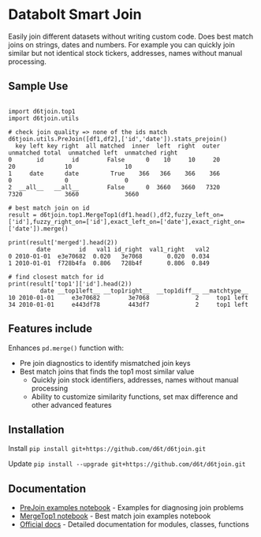 # Databolt Smart Join

Easily join different datasets without writing custom code. Does best match joins on strings, dates and numbers. For example you can quickly join similar but not identical stock tickers, addresses, names without manual processing.

## Sample Use

```

import d6tjoin.top1
import d6tjoin.utils

# check join quality => none of the ids match
d6tjoin.utils.PreJoin([df1,df2],['id','date']).stats_prejoin()
  key left key right  all matched  inner  left  right  outer  unmatched total  unmatched left  unmatched right
0       id        id        False      0    10     10     20               20              10               10
1     date      date         True    366   366    366    366                0               0                0
2  __all__   __all__        False      0  3660   3660   7320             7320            3660             3660

# best match join on id
result = d6tjoin.top1.MergeTop1(df1.head(),df2,fuzzy_left_on=['id'],fuzzy_right_on=['id'],exact_left_on=['date'],exact_right_on=['date']).merge()

print(result['merged'].head(2))
        date        id   val1 id_right  val1_right   val2
0 2010-01-01  e3e70682  0.020   3e7068       0.020  0.034
1 2010-01-01  f728b4fa  0.806   728b4f       0.806  0.849

# find closest match for id
print(result['top1']['id'].head(2))
         date __top1left__ __top1right__  __top1diff__ __matchtype__
10 2010-01-01     e3e70682        3e7068             2     top1 left
34 2010-01-01     e443df78        443df7             2     top1 left

```

## Features include
Enhances `pd.merge()` function with:
* Pre join diagnostics to identify mismatched join keys
* Best match joins that finds the top1 most similar value
	* Quickly join stock identifiers, addresses, names without manual processing
	* Ability to customize similarity functions, set max difference and other advanced features

## Installation

Install `pip install git+https://github.com/d6t/d6tjoin.git`

Update `pip install --upgrade git+https://github.com/d6t/d6tjoin.git`

## Documentation

*  [PreJoin examples notebook](https://github.com/d6t/d6tjoin/blob/master/examples-prejoin.ipynb) - Examples for diagnosing join problems
*  [MergeTop1 notebook](https://github.com/d6t/d6tjoin/blob/master/examples-top1.ipynb) - Best match join examples notebook
*  [Official docs](http://d6tjoin.readthedocs.io/en/latest/index.html) - Detailed documentation for modules, classes, functions
